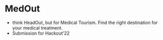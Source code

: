 # MedOut 
- think HeadOut, but for Medical Tourism. Find the right destination for your medical treatment. 
- Submission for Hackout'22
